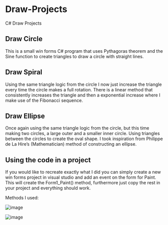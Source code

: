 # Draw-Projects
C# Draw Projects

Draw Circle
----------------
This is a small win forms C# program that uses Pythagoras theorem and the Sine function to create triangles to draw a circle with straight lines.

Draw Spiral
----------------
Using the same triangle logic from the circle I now just increase the triangle every time the circle makes a full rotation. There is a linear method that consistently increases the triangle and then a exponential increase where I make use of the Fibonacci sequence.

Draw Ellipse
----------------
Once again using the same triangle logic from the circle, but this time making two circles, a large outer and a smaller inner circle. Using triangles between the circles to create the oval shape. I took inspiration from Philippe de La Hire’s (Mathematician) method of constructing an ellipse.

Using the code in a project
-------------------------------------
If you would like to recreate exactly what I did you can simply create a new win forms project in visual studio and add an event on the form for Paint. This will create the Form1_Paint() method, furthermore just copy the rest in your project and everything should work.



Methods I used:

![image](https://github.com/Hennie5229x/Draw-Projects/assets/79542877/f5c19322-cda3-4570-8016-b9db054db1e0)

![image](https://github.com/Hennie5229x/Draw-Projects/assets/79542877/6e5f7ca9-ebee-4f81-8bd1-6a59f81ffe41)




